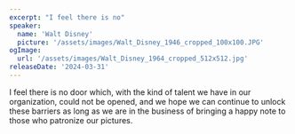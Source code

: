 ```yaml
---
excerpt: "I feel there is no"
speaker:
  name: 'Walt Disney'
  picture: '/assets/images/Walt_Disney_1946_cropped_100x100.JPG'
ogImage:
  url: '/assets/images/Walt_Disney_1964_cropped_512x512.jpg'
releaseDate: '2024-03-31'
---
```


I feel there is no door which, with the kind of talent we have in our organization, could not be opened, and we hope we can continue to unlock these barriers as long as we are in the business of bringing a happy note to those who patronize our pictures.
